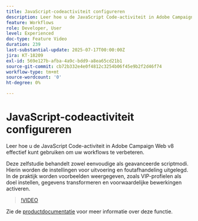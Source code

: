 ```yaml
---
title: JavaScript-codeactiviteit configureren
description: Leer hoe u de JavaScript Code-activiteit in Adobe Campaign Web v8 effectief kunt gebruiken om uw workflows te verbeteren.
feature: Workflows
role: Developer, User
level: Experienced
doc-type: Feature Video
duration: 239
last-substantial-update: 2025-07-17T00:00:00Z
jira: KT-18209
exl-id: 569e127b-afba-4a9c-bdd9-a8ea65cd21b1
source-git-commit: cb72b332e4e0f4812c3254b06f45e9b2f2d46f74
workflow-type: tm+mt
source-wordcount: '0'
ht-degree: 0%

---
```


# JavaScript-codeactiviteit configureren

Leer hoe u de JavaScript Code-activiteit in Adobe Campaign Web v8 effectief kunt gebruiken om uw workflows te verbeteren.

Deze zelfstudie behandelt zowel eenvoudige als geavanceerde scriptmodi. Hierin worden de instellingen voor uitvoering en foutafhandeling uitgelegd. In de praktijk worden voorbeelden weergegeven, zoals VIP-profielen als doel instellen, gegevens transformeren en voorwaardelijke bewerkingen activeren.

>[!VIDEO](https://video.tv.adobe.com/v/3464918/?learn=on&enablevpops)

Zie de [productdocumentatie](https://experienceleague.adobe.com/nl/docs/campaign-web/v8/wf/design-workflows/javascript-code) voor meer informatie over deze functie.
